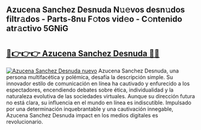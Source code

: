 ## Azucena Sanchez Desnuda N𝚞𝚎vos desn𝚞dos filtr𝚊dos - Parts-8nu F𝚘tos vid𝚎o - C𝚘ntenido atr𝚊ctivo 5GNiG

# <h2><a href="http://mbd7ky7.tromn.icu/?c=Azucena+Sanchez+Desnuda">🔗👉👉👉 Azucena Sanchez Desnuda 🔗🔗</a></h2>

[![Azucena Sanchez Desnuda nuevo](https://i.imgur.com/pEAQMta.gif)](http://mbd7ky7.tromn.icu/?c=Azucena+Sanchez+Desnuda)
Azucena Sanchez Desnuda, una persona multifacética y polémica, desafía la descripción simple. Su innovador estilo de comunicación en línea ha cautivado y enfurecido a los espectadores, encendiendo debates sobre ética, individualidad y la naturaleza evolutiva de las sociedades virtuales. Aunque su dirección futura no está clara, su influencia en el mundo en línea es indiscutible. Impulsado por una determinación inquebrantable y una cautivación innegable, Azucena Sanchez Desnuda impact en los medios digitales es revolucionario.
